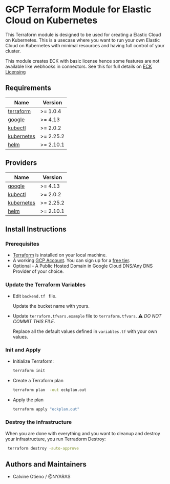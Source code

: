 # GCP Terraform Module for Elastic Cloud on Kubernetes

This Terraform module is designed to be used for creating a Elastic Cloud on Kubernetes. This is a usecase where you want to run your own Elastic Cloud on Kubernetes with minimal resources and having full control of your cluster.

This module creates ECK with basic license hence some features are not available like webhooks in connectors. See this for full details on [ECK Licensing](https://www.elastic.co/subscriptions)


## Requirements

| Name | Version |
|------|---------|
| <a name="requirement_terraform"></a> [terraform](#requirement\_terraform) | >= 1.0.4 |
| <a name="requirement_google"></a> [google](#requirement\_google) | >= 4.13 |
| <a name="requirement_kubectl"></a> [kubectl](#requirement\_kubectl) | >= 2.0.2 |
| <a name="requirement_kubernetes"></a> [kubernetes](#requirement\_kubernetes) | >= 2.25.2 |
| <a name="requirement_helm"></a> [helm](#requirement\_helm) | >= 2.10.1 |

## Providers

| Name | Version |
|------|---------|
| <a name="provider_google"></a> [google](#provider\_google) | >= 4.13 |
| <a name="requirement_kubectl"></a> [kubectl](#requirement\_kubectl) | >= 2.0.2 |
| <a name="requirement_kubernetes"></a> [kubernetes](#requirement\_kubernetes) | >= 2.25.2 |
| <a name="requirement_helm"></a> [helm](#requirement\_helm) | >= 2.10.1 |


## Install Instructions

### Prerequisites

- [Terraform](https://developer.hashicorp.com/terraform/install?product_intent=terraform) is installed on your local machine.
- A working [GCP Account](https://cloud.google.com/free?hl=en). You can sign up for a [free tier](https://cloud.google.com/free?hl=en).
- Optional - A Public Hosted Domain in Google Cloud DNS/Any DNS Provider of your choice.

### Update the Terraform Variables

- Edit `backend.tf ` file.

    Update the bucket name with yours.
- Update `terraform.tfvars.example` file to `terraform.tfvars`. ⚠️ _DO NOT COMMIT THIS FILE_.

    Replace all the default values defined in `variables.tf` with your own values.

### Init and Apply

- Initialize Terraform:

    ```sh
    terraform init
    ```

- Create a Terraform plan

    ```sh
    terraform plan  -out eckplan.out
    ```

- Apply the plan

    ```sh
    terraform apply "eckplan.out"
    ```

### Destroy the infrastructure

When you are done with everything and you want to cleanup and destroy your infrastructure, you run Terradorm Destroy:


```sh
 terraform destroy -auto-approve
 ```

## Authors and Maintainers

* Calvine Otieno / @NYARAS
